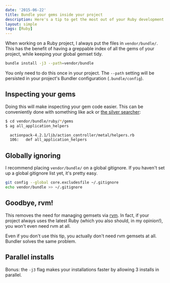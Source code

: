 ```yaml
---
date: '2015-06-22'
title: Bundle your gems inside your project
description: Here's a tip to get the most out of your Ruby development experience.
layout: simple
tags: [Ruby]
---
```


When working on a Ruby project, I always put the files in `vendor/bundle/`. This has the benefit of having a greppable index of all the gems of your project, while keeping your global gemset tidy.

```bash
bundle install -j3 --path=vendor/bundle
```

You only need to do this once in your project. The `--path` setting will be persisted in your project's Bundler configuration (`.bundle/config`).

<next-block title="Why would we want to do this?"></next-block>

## Inspecting your gems

Doing this will make inspecting your gem code easier. This can be conveniently done with something like ack or [the silver searcher]:

```bash
$ cd vendor/bundle/ruby/*/gems
$ ag all_application_helpers

  actionpack-4.2.1/lib/action_controller/metal/helpers.rb
  106:   def all_application_helpers
```

<next-block title="How do we ignore this from all repos?"></next-block>

## Globally ignoring

I recommend placing `vendor/bundle/` on a global gitignore. If you haven't set up a global gitignore list yet, it's pretty easy.

```bash
git config --global core.excludesfile ~/.gitignore
echo vendor/bundle >> ~/.gitignore
```

## Goodbye, rvm!

This removes the need for managing gemsets via [rvm]. In fact, if your project always uses the latest Ruby (which you also should, in my opinion!), you won't even need rvm at all.

Even if you don't use this tip, you actually don't need rvm gemsets at all. Bundler solves the same problem.

<next-block title="Bonus: let's speed up our installations!"></next-block>

## Parallel installs

Bonus: the `-j3` flag makes your installations faster by allowing 3 installs in parallel.

[rvm]: http://rvm.io/
[the silver searcher]: https://github.com/ggreer/the_silver_searcher
